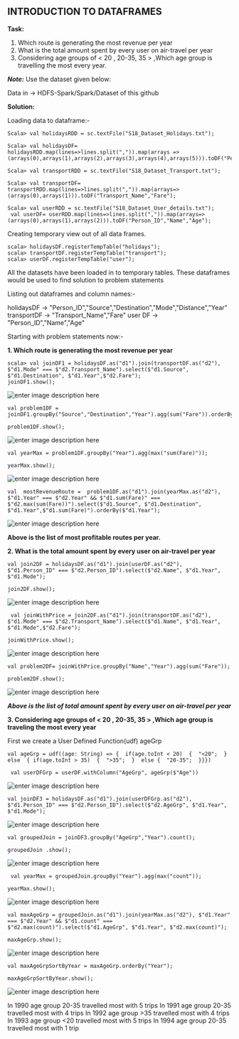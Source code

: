 **INTRODUCTION TO DATAFRAMES**
--------------------------
**Task:**

1. Which route is generating the most revenue per year
2. What is the total amount spent by every user on air-travel per year
3. Considering age groups of < 20 , 20-35, 35 > ,Which age group is travelling the most every year.

***Note:*** Use the dataset given below:

Data in -> HDFS-Spark/Spark/Dataset of this github

**Solution:**

Loading data to dataframe:-

    Scala> val holidaysRDD = sc.textFile("S18_Dataset_Holidays.txt");
    
    Scala> val holidaysDF= holidaysRDD.map(lines=>lines.split(",")).map(arrays => (arrays(0),arrays(1),arrays(2),arrays(3),arrays(4),arrays(5))).toDF("Person_ID","Source","Destination","Mode","Distance","Year");
    
    Scala> val transportRDD = sc.textFile("S18_Dataset_Transport.txt");
    
    Scala> val transportDF= transportRDD.map(lines=>lines.split(",")).map(arrays=>(arrays(0),arrays(1))).toDF("Transport_Name","Fare");
    
    Scala> val userRDD = sc.textFile("S18_Dataset_User_details.txt");
     val userDF= userRDD.map(lines=>lines.split(",")).map(arrays=>(arrays(0),arrays(1),arrays(2))).toDF("Person_ID","Name","Age");
     
Creating temporary view out of all data frames.

    scala> holidaysDF.registerTempTable("holidays");
    scala> transportDF.registerTempTable("transport");
    scala> userDF.registerTempTable("user");

All the datasets have been loaded in to temporary tables.
These dataframes would be used to find solution to problem statements

Listing out dataframes and column names:-

holidaysDF     ->   "Person_ID","Source","Destination","Mode","Distance","Year"
transportDF    ->   "Transport_Name","Fare"
user DF          ->   "Person_ID","Name","Age"


Starting with problem statements now:-

**1. Which route is generating the most revenue per year**

    scala> val joinDF1 = holidaysDF.as("d1").join(transportDF.as("d2"), $"d1.Mode" === $"d2.Transport_Name").select($"d1.Source", $"d1.Destination", $"d1.Year",$"d2.Fare");
	joinDF1.show();
![enter image description here](https://user-images.githubusercontent.com/29932053/32795026-89d57e5a-c938-11e7-8e00-ccdfb3f8cde9.png)

    val problem1DF = joinDF1.groupBy("Source","Destination","Year").agg(sum("Fare")).orderBy($"sum(Fare)".desc);
    
    problem1DF.show();
![enter image description here](https://user-images.githubusercontent.com/29932053/32795158-e2daa7be-c938-11e7-944b-9ddf9ab69efb.png)

    val yearMax = problem1DF.groupBy("Year").agg(max("sum(Fare)"));
    
    yearMax.show();
    
![enter image description here](https://user-images.githubusercontent.com/29932053/32795358-6932f654-c939-11e7-8745-fd9c2a5540a0.png)


    val  mostRevenueRoute =  problem1DF.as("d1").join(yearMax.as("d2"), $"d1.Year" === $"d2.Year" && $"d1.sum(Fare)" === $"d2.max(sum(Fare))").select($"d1.Source", $"d1.Destination", $"d1.Year",$"d1.sum(Fare)").orderBy($"d1.Year");


![enter image description here](https://user-images.githubusercontent.com/29932053/32796131-c7ef510e-c93b-11e7-88dd-d02e146c1f91.png)

**Above is the list of most profitable routes per year.**

**2. What is the total amount spent by every user on air-travel per year**

    val join2DF = holidaysDF.as("d1").join(userDF.as("d2"), $"d1.Person_ID" === $"d2.Person_ID").select($"d2.Name", $"d1.Year", $"d1.Mode");
    
	join2DF.show();
![enter image description here](https://user-images.githubusercontent.com/29932053/32799068-824127be-c944-11e7-86ef-3f30ee18fb24.png) 

     val joinWithPrice = join2DF.as("d1").join(transportDF.as("d2"), $"d1.Mode" === $"d2.Transport_Name").select($"d1.Name", $"d1.Year", $"d1.Mode",$"d2.Fare");

	joinWithPrice.show();

![enter image description here](https://user-images.githubusercontent.com/29932053/32799151-de137cea-c944-11e7-95e8-08d58421c740.png)

    val problem2DF= joinWithPrice.groupBy("Name","Year").agg(sum("Fare"));

    problem2DF.show();
	
![enter image description here](https://user-images.githubusercontent.com/29932053/32799359-7ae283d6-c945-11e7-8018-87533a5c6141.png)

***Above is the list of total amount spent by every user on air-travel per year***

**3. Considering age groups of < 20 , 20-35, 35 > ,Which age group is traveling the most every year**

First we create a User Defined Function(udf) ageGrp

    val ageGrp = udf((age: String) => {  if(age.toInt < 20)  {  "<20";  }  else  { if(age.toInt > 35)  {  ">35";  }  else {  "20-35";  }}})

     val userDFGrp = userDF.withColumn("AgeGrp", ageGrp($"Age"))


![enter image description here](https://user-images.githubusercontent.com/29932053/32799815-c0acce16-c946-11e7-8f1d-91f11a1c691b.png)

    val joinDF3 = holidaysDF.as("d1").join(userDFGrp.as("d2"), $"d1.Person_ID" === $"d2.Person_ID").select($"d2.AgeGrp", $"d1.Year", $"d1.Mode");

![enter image description here](https://user-images.githubusercontent.com/29932053/32799948-15a115c6-c947-11e7-933f-7463e28fbf1b.png)

    val groupedJoin = joinDF3.groupBy("AgeGrp","Year").count();

	groupedJoin .show();

![enter image description here](https://user-images.githubusercontent.com/29932053/32800104-7b470f66-c947-11e7-92c2-eb849a7510e6.png)

     val yearMax = groupedJoin.groupBy("Year").agg(max("count"));

	yearMax.show();
![enter image description here](https://user-images.githubusercontent.com/29932053/32800267-db055fc0-c947-11e7-8ee3-6c34df733fa1.png)


    val maxAgeGrp = groupedJoin.as("d1").join(yearMax.as("d2"), $"d1.Year" === $"d2.Year" && $"d1.count" === $"d2.max(count)").select($"d1.AgeGrp", $"d1.Year", $"d2.max(count)");

	maxAgeGrp.show();
	
![enter image description here](https://user-images.githubusercontent.com/29932053/32800451-5cd0f546-c948-11e7-8eba-08ee6b001966.png)

    val maxAgeGrpSortByYear = maxAgeGrp.orderBy("Year");
    
    maxAgeGrpSortByYear.show();
    
![enter image description here](https://user-images.githubusercontent.com/29932053/32800914-9cacf7ae-c949-11e7-9852-dc63a0ea1e6b.png)


In 1990 age group 20-35 travelled most with 5 trips
In 1991 age group 20-35 travelled most with 4 trips
In 1992 age group >35 travelled most with 4 trips
In 1993 age group <20 travelled most with 5 trips
In 1994 age group 20-35 travelled most with 1 trip



